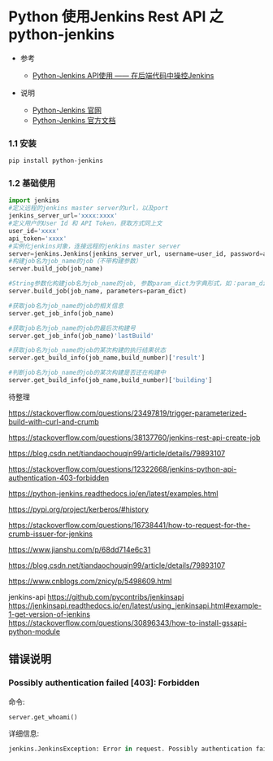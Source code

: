 # Python 使用Jenkins Rest API 之 python-jenkins

* 参考

  * [Python-Jenkins API使用 —— 在后端代码中操控Jenkins](https://www.cnblogs.com/znicy/p/5498609.html)
* 说明
  * [Python-Jenkins 官网](https://pypi.python.org/pypi/python-jenkins/)
  * [Python-Jenkins 官方文档](https://pypi.python.org/pypi/python-jenkins/)

### 1.1 安装

```bash
pip install python-jenkins
```

### 1.2 基础使用

```python
import jenkins
#定义远程的jenkins master server的url，以及port
jenkins_server_url='xxxx:xxxx'
#定义用户的User Id 和 API Token，获取方式同上文
user_id='xxxx'
api_token='xxxx'
#实例化jenkins对象，连接远程的jenkins master server
server=jenkins.Jenkins(jenkins_server_url, username=user_id, password=api_token)
#构建job名为job_name的job（不带构建参数）
server.build_job(job_name)

#String参数化构建job名为job_name的job, 参数param_dict为字典形式，如：param_dict= {"param1"：“value1”， “param2”：“value2”} 
server.build_job(job_name, parameters=param_dict)

#获取job名为job_name的job的相关信息
server.get_job_info(job_name)

#获取job名为job_name的job的最后次构建号
server.get_job_info(job_name)'lastBuild'

#获取job名为job_name的job的某次构建的执行结果状态
server.get_build_info(job_name,build_number)['result']　　   

#判断job名为job_name的job的某次构建是否还在构建中
server.get_build_info(job_name,build_number)['building']

```



待整理

https://stackoverflow.com/questions/23497819/trigger-parameterized-build-with-curl-and-crumb

https://stackoverflow.com/questions/38137760/jenkins-rest-api-create-job

https://blog.csdn.net/tiandaochouqin99/article/details/79893107

https://stackoverflow.com/questions/12322668/jenkins-python-api-authentication-403-forbidden

https://python-jenkins.readthedocs.io/en/latest/examples.html

https://pypi.org/project/kerberos/#history

https://stackoverflow.com/questions/16738441/how-to-request-for-the-crumb-issuer-for-jenkins

https://www.jianshu.com/p/68dd714e6c31

https://blog.csdn.net/tiandaochouqin99/article/details/79893107

https://www.cnblogs.com/znicy/p/5498609.html


jenkins-api
https://github.com/pycontribs/jenkinsapi
https://jenkinsapi.readthedocs.io/en/latest/using_jenkinsapi.html#example-1-get-version-of-jenkins
https://stackoverflow.com/questions/30896343/how-to-install-gssapi-python-module



## 错误说明

### Possibly authentication failed [403]: Forbidden

命令:

```python
server.get_whoami()
```

详细信息:

```python
jenkins.JenkinsException: Error in request. Possibly authentication failed [403]: Forbidden
```


